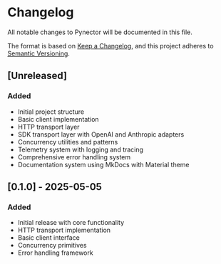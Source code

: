 # Changelog

All notable changes to Pynector will be documented in this file.

The format is based on [Keep a Changelog](https://keepachangelog.com/en/1.0.0/),
and this project adheres to
[Semantic Versioning](https://semver.org/spec/v2.0.0.html).

## [Unreleased]

### Added

- Initial project structure
- Basic client implementation
- HTTP transport layer
- SDK transport layer with OpenAI and Anthropic adapters
- Concurrency utilities and patterns
- Telemetry system with logging and tracing
- Comprehensive error handling system
- Documentation system using MkDocs with Material theme

## [0.1.0] - 2025-05-05

### Added

- Initial release with core functionality
- HTTP transport implementation
- Basic client interface
- Concurrency primitives
- Error handling framework
